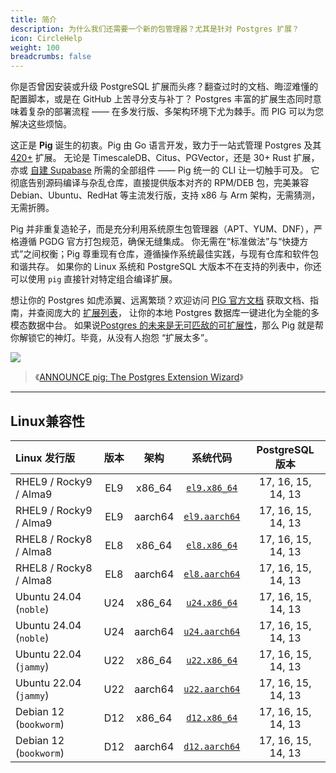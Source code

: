 ```yaml
---
title: 简介
description: 为什么我们还需要一个新的包管理器？尤其是针对 Postgres 扩展？
icon: CircleHelp
weight: 100
breadcrumbs: false
---
```


你是否曾因安装或升级 PostgreSQL 扩展而头疼？翻查过时的文档、晦涩难懂的配置脚本，或是在 GitHub 上苦寻分支与补丁？
Postgres 丰富的扩展生态同时意味着复杂的部署流程 —— 在多发行版、多架构环境下尤为棘手。而 PIG 可以为您解决这些烦恼。

这正是 **Pig** 诞生的初衷。Pig 由 Go 语言开发，致力于一站式管理 Postgres 及其 [420+](/zh/list/) 扩展。
无论是 TimescaleDB、Citus、PGVector，还是 30+ Rust 扩展，亦或 [自建 Supabase](/zh/app/supabase) 所需的全部组件 —— Pig 统一的 CLI 让一切触手可及。
它彻底告别源码编译与杂乱仓库，直接提供版本对齐的 RPM/DEB 包，完美兼容 Debian、Ubuntu、RedHat 等主流发行版，支持 x86 与 Arm 架构，无需猜测，无需折腾。

Pig 并非重复造轮子，而是充分利用系统原生包管理器（APT、YUM、DNF），严格遵循 PGDG 官方打包规范，确保无缝集成。
你无需在“标准做法”与“快捷方式”之间权衡；Pig 尊重现有仓库，遵循操作系统最佳实践，与现有仓库和软件包和谐共存。
如果你的 Linux 系统和 PostgreSQL 大版本不在支持的列表中，你还可以使用 `pig` 直接针对特定组合编译扩展。

想让你的 Postgres 如虎添翼、远离繁琐？欢迎访问 [PIG 官方文档](https://pig.pgsty.com) 获取文档、指南，并查阅庞大的 [扩展列表](https://ext.pgsty.com/zh/list/)，
让你的本地 Postgres 数据库一键进化为全能的多模态数据中台。
如果说[Postgres 的未来是无可匹敌的可扩展性](https://medium.com/@fengruohang/postgres-is-eating-the-database-world-157c204dcfc4)，那么 Pig 就是帮你解锁它的神灯。毕竟，从没有人抱怨 “扩展太多”。

![](/img/pigsty/ecosystem.gif)

> 《[ANNOUNCE pig: The Postgres Extension Wizard](https://www.postgresql.org/about/news/announce-pig-the-postgres-extension-wizard-2988/)》


--------

## Linux兼容性

| Linux 发行版              | 版本  |   架构    |                                             系统代码                                              |   PostgreSQL 版本    |
|:-----------------------|:---:|:-------:|:---------------------------------------------------------------------------------------------:|:------------------:|
| RHEL9 / Rocky9 / Alma9 | EL9 | x86_64  |  [`el9.x86_64`](https://github.com/pgsty/pigsty/blob/main/roles/node_id/vars/el9.x86_64.yml)  | 17, 16, 15, 14, 13 |
| RHEL9 / Rocky9 / Alma9 | EL9 | aarch64 | [`el9.aarch64`](https://github.com/pgsty/pigsty/blob/main/roles/node_id/vars/el9.aarch64.yml) | 17, 16, 15, 14, 13 |
| RHEL8 / Rocky8 / Alma8 | EL8 | x86_64  |  [`el8.x86_64`](https://github.com/pgsty/pigsty/blob/main/roles/node_id/vars/el8.x86_64.yml)  | 17, 16, 15, 14, 13 |
| RHEL8 / Rocky8 / Alma8 | EL8 | aarch64 | [`el8.aarch64`](https://github.com/pgsty/pigsty/blob/main/roles/node_id/vars/el8.aarch64.yml) | 17, 16, 15, 14, 13 |
| Ubuntu 24.04 (`noble`) | U24 | x86_64  |  [`u24.x86_64`](https://github.com/pgsty/pigsty/blob/main/roles/node_id/vars/u24.x86_64.yml)  | 17, 16, 15, 14, 13 |
| Ubuntu 24.04 (`noble`) | U24 | aarch64 | [`u24.aarch64`](https://github.com/pgsty/pigsty/blob/main/roles/node_id/vars/u24.aarch64.yml) | 17, 16, 15, 14, 13 |
| Ubuntu 22.04 (`jammy`) | U22 | x86_64  |  [`u22.x86_64`](https://github.com/pgsty/pigsty/blob/main/roles/node_id/vars/u22.x86_64.yml)  | 17, 16, 15, 14, 13 |
| Ubuntu 22.04 (`jammy`) | U22 | aarch64 | [`u22.aarch64`](https://github.com/pgsty/pigsty/blob/main/roles/node_id/vars/u22.aarch64.yml) | 17, 16, 15, 14, 13 |
| Debian 12 (`bookworm`) | D12 | x86_64  |  [`d12.x86_64`](https://github.com/pgsty/pigsty/blob/main/roles/node_id/vars/d12.x86_64.yml)  | 17, 16, 15, 14, 13 |
| Debian 12 (`bookworm`) | D12 | aarch64 | [`d12.aarch64`](https://github.com/pgsty/pigsty/blob/main/roles/node_id/vars/d12.aarch64.yml) | 17, 16, 15, 14, 13 |
